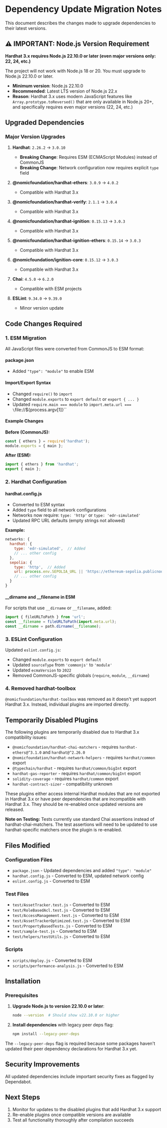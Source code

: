 # Dependency Update Migration Notes

This document describes the changes made to upgrade dependencies to their latest versions.

## ⚠️ IMPORTANT: Node.js Version Requirement

**Hardhat 3.x requires Node.js 22.10.0 or later (even major versions only: 22, 24, etc.)**

The project will not work with Node.js 18 or 20. You must upgrade to Node.js 22.10.0 or later.

- **Minimum version**: Node.js 22.10.0
- **Recommended**: Latest LTS version of Node.js 22.x
- **Reason**: Hardhat 3.x uses modern JavaScript features like `Array.prototype.toReversed()` that are only available in Node.js 20+, and specifically requires even major versions (22, 24, etc.)

## Upgraded Dependencies

### Major Version Upgrades

1. **Hardhat**: `2.26.2` → `3.0.10`
   - **Breaking Change**: Requires ESM (ECMAScript Modules) instead of CommonJS
   - **Breaking Change**: Network configuration now requires explicit `type` field

2. **@nomicfoundation/hardhat-ethers**: `3.0.9` → `4.0.2`
   - Compatible with Hardhat 3.x

3. **@nomicfoundation/hardhat-verify**: `2.1.1` → `3.0.4`
   - Compatible with Hardhat 3.x

4. **@nomicfoundation/hardhat-ignition**: `0.15.13` → `3.0.3`
   - Compatible with Hardhat 3.x

5. **@nomicfoundation/hardhat-ignition-ethers**: `0.15.14` → `3.0.3`
   - Compatible with Hardhat 3.x

6. **@nomicfoundation/ignition-core**: `0.15.12` → `3.0.3`
   - Compatible with Hardhat 3.x

7. **Chai**: `4.5.0` → `6.2.0`
   - Compatible with ESM projects

8. **ESLint**: `9.34.0` → `9.39.0`
   - Minor version update

## Code Changes Required

### 1. ESM Migration

All JavaScript files were converted from CommonJS to ESM format:

#### package.json
- Added `"type": "module"` to enable ESM

#### Import/Export Syntax
- Changed `require()` to `import`
- Changed `module.exports` to `export default` or `export { ... }`
- Updated `require.main === module` to `import.meta.url === \`file://\${process.argv[1]}\``

#### Example Changes

**Before (CommonJS):**
```javascript
const { ethers } = require('hardhat');
module.exports = { main };
```

**After (ESM):**
```javascript
import { ethers } from 'hardhat';
export { main };
```

### 2. Hardhat Configuration

#### hardhat.config.js
- Converted to ESM syntax
- Added `type` field to all network configurations
- Networks now require: `type: 'http'` or `type: 'edr-simulated'`
- Updated RPC URL defaults (empty strings not allowed)

**Example:**
```javascript
networks: {
  hardhat: {
    type: 'edr-simulated',  // Added
    // ... other config
  },
  sepolia: {
    type: 'http',  // Added
    url: process.env.SEPOLIA_URL || 'https://ethereum-sepolia.publicnode.com',
    // ... other config
  }
}
```

#### __dirname and __filename in ESM
For scripts that use `__dirname` or `__filename`, added:
```javascript
import { fileURLToPath } from 'url';
const __filename = fileURLToPath(import.meta.url);
const __dirname = path.dirname(__filename);
```

### 3. ESLint Configuration

Updated `eslint.config.js`:
- Changed `module.exports` to `export default`
- Updated `sourceType` from `'commonjs'` to `'module'`
- Updated `ecmaVersion` to `2022`
- Removed CommonJS-specific globals (`require`, `module`, `__dirname`)

### 4. Removed hardhat-toolbox

`@nomicfoundation/hardhat-toolbox` was removed as it doesn't yet support Hardhat 3.x. Instead, individual plugins are imported directly.

## Temporarily Disabled Plugins

The following plugins are temporarily disabled due to Hardhat 3.x compatibility issues:

- `@nomicfoundation/hardhat-chai-matchers` - requires `hardhat-ethers@^3.1.0` and `hardhat@^2.26.0`
- `@nomicfoundation/hardhat-network-helpers` - requires `hardhat/common` export
- `@typechain/hardhat` - requires `hardhat/common/bigInt` export
- `hardhat-gas-reporter` - requires `hardhat/common/bigInt` export
- `solidity-coverage` - requires `hardhat/common` export
- `hardhat-contract-sizer` - compatibility unknown

These plugins either access internal Hardhat modules that are not exported in Hardhat 3.x or have peer dependencies that are incompatible with Hardhat 3.x. They should be re-enabled once updated versions are released.

**Note on Testing:** Tests currently use standard Chai assertions instead of hardhat-chai-matchers. The test assertions will need to be updated to use hardhat-specific matchers once the plugin is re-enabled.

## Files Modified

### Configuration Files
- `package.json` - Updated dependencies and added `"type": "module"`
- `hardhat.config.js` - Converted to ESM, updated network config
- `eslint.config.js` - Converted to ESM

### Test Files
- `test/AssetTracker.test.js` - Converted to ESM
- `test/RoleBasedAcl.test.js` - Converted to ESM
- `test/AccessManagement.test.js` - Converted to ESM
- `test/AssetTrackerOptimized.test.js` - Converted to ESM
- `test/PropertyBasedTests.js` - Converted to ESM
- `test/sample-test.js` - Converted to ESM
- `test/helpers/testUtils.js` - Converted to ESM

### Scripts
- `scripts/deploy.js` - Converted to ESM
- `scripts/performance-analysis.js` - Converted to ESM

## Installation

### Prerequisites

1. **Upgrade Node.js to version 22.10.0 or later**:
   ```bash
   node --version  # Should show v22.10.0 or higher
   ```

2. **Install dependencies** with legacy peer deps flag:
   ```bash
   npm install --legacy-peer-deps
   ```

The `--legacy-peer-deps` flag is required because some packages haven't updated their peer dependency declarations for Hardhat 3.x yet.

## Security Improvements

All updated dependencies include important security fixes as flagged by Dependabot.

## Next Steps

1. Monitor for updates to the disabled plugins that add Hardhat 3.x support
2. Re-enable plugins once compatible versions are available
3. Test all functionality thoroughly after compilation succeeds
